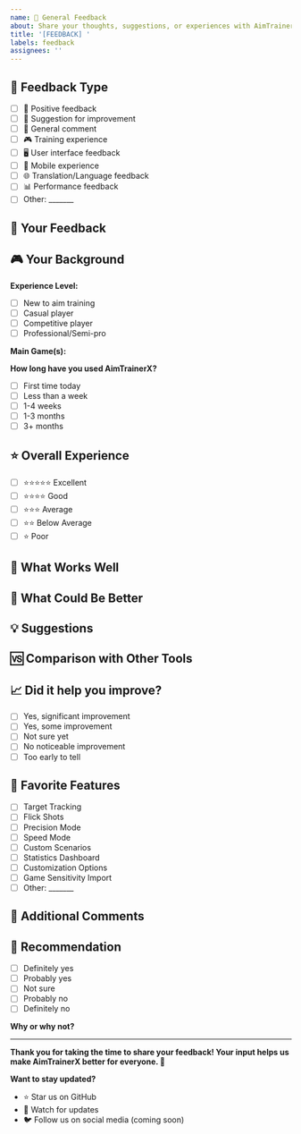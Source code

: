 ```yaml
---
name: 💬 General Feedback
about: Share your thoughts, suggestions, or experiences with AimTrainerX
title: '[FEEDBACK] '
labels: feedback
assignees: ''
---
```


## 💬 Feedback Type
<!-- What type of feedback are you providing? -->

- [ ] 🎉 Positive feedback
- [ ] 🤔 Suggestion for improvement
- [ ] 📝 General comment
- [ ] 🎮 Training experience
- [ ] 🖥️ User interface feedback
- [ ] 📱 Mobile experience
- [ ] 🌐 Translation/Language feedback
- [ ] 📊 Performance feedback
- [ ] Other: _______

## 📣 Your Feedback
<!-- Share your thoughts, experiences, or suggestions -->



## 🎮 Your Background
<!-- Help us understand your perspective -->

**Experience Level:**
- [ ] New to aim training
- [ ] Casual player
- [ ] Competitive player
- [ ] Professional/Semi-pro

**Main Game(s):**


**How long have you used AimTrainerX?**
- [ ] First time today
- [ ] Less than a week
- [ ] 1-4 weeks
- [ ] 1-3 months
- [ ] 3+ months

## ⭐ Overall Experience
<!-- Rate your overall experience with AimTrainerX -->

- [ ] ⭐⭐⭐⭐⭐ Excellent
- [ ] ⭐⭐⭐⭐ Good
- [ ] ⭐⭐⭐ Average
- [ ] ⭐⭐ Below Average
- [ ] ⭐ Poor

## 🎯 What Works Well
<!-- What do you like about AimTrainerX? -->



## 🔧 What Could Be Better
<!-- What aspects could be improved? -->



## 💡 Suggestions
<!-- Any specific suggestions or ideas? -->



## 🆚 Comparison with Other Tools
<!-- Have you used similar aim training tools? How does AimTrainerX compare? -->



## 📈 Did it help you improve?
<!-- If you've been training for a while, did you notice improvement in-game? -->

- [ ] Yes, significant improvement
- [ ] Yes, some improvement
- [ ] Not sure yet
- [ ] No noticeable improvement
- [ ] Too early to tell

## 🎨 Favorite Features
<!-- What features do you use most? -->

- [ ] Target Tracking
- [ ] Flick Shots
- [ ] Precision Mode
- [ ] Speed Mode
- [ ] Custom Scenarios
- [ ] Statistics Dashboard
- [ ] Customization Options
- [ ] Game Sensitivity Import
- [ ] Other: _______

## 📝 Additional Comments
<!-- Anything else you'd like to share? -->



## 🤝 Recommendation
<!-- Would you recommend AimTrainerX to others? -->

- [ ] Definitely yes
- [ ] Probably yes
- [ ] Not sure
- [ ] Probably no
- [ ] Definitely no

**Why or why not?**


---

**Thank you for taking the time to share your feedback! Your input helps us make AimTrainerX better for everyone. 🎯**

**Want to stay updated?** 
- ⭐ Star us on GitHub
- 🔔 Watch for updates
- 🐦 Follow us on social media (coming soon)
